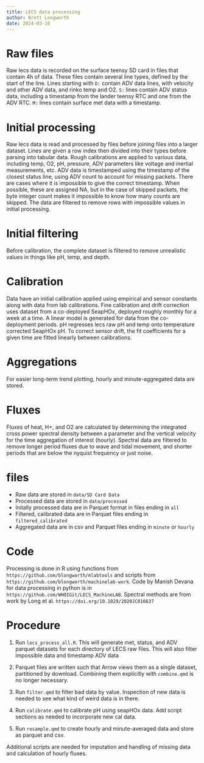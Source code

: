 ```yaml
---
title: LECS data processing
author: Brett Longworth
date: 2024-03-18
---
```


# Raw files

Raw lecs data is recorded on the surface teensy SD card
in files that contain 4h of data.
These files contain several line types,
defined by the start of the line.
Lines starting with `D:` contain ADV data lines, 
with velocity and other ADV data, and rinko temp and O2.
`S:` lines contain ADV status data, including a timestamp
from the lander teensy RTC and one from the ADV RTC.
`M:` lines contain surface met data with a timestamp.

# Initial processing

Raw lecs data is read and processed by files
before joining files into a larger dataset.
Lines are given a row index then divided into their types
before parsing into tabular data.
Rough calibrations are applied to various data, 
including temp, O2, pH, pressure, 
ADV parameters like voltage and inertial measurements, etc.
ADV data is timestamped using the timestamp of the closest status line,
using ADV count to account for missing packets.
There are cases where it is impossible to give the correct timestamp.
When possible, these are assigned NA, but in the case of skipped packets,
the byte integer count makes it impossible to know how many counts are skipped.
The data are filtered to remove rows with impossible values
in initial processing.

# Initial filtering

Before calibration, the complete dataset is filtered
to remove unrealistic values in things like pH, temp,
and depth.

# Calibration

Data have an initial calibration applied using empirical
and sensor constants along with data from lab calibrations.
Fine calibration and drift correction uses dataset
from a co-deployed SeapHOx, deployed roughly monthly
for a week at a time. 
A linear model is generated for data from the co-deployment periods.
pH regresses lecs raw pH and temp onto temperature corrected
SeapHOx pH.
To correct sensor drift, the fit coefficients for a given time are
fitted linearly between calibrations. 

# Aggregations

For easier long-term trend plotting, hourly and minute-aggregated data
are stored.

# Fluxes

Fluxes of heat, H+, and O2 are calculated by determining the 
integrated cross power spectral density between a parameter 
and the vertical velocity for the time aggregation of interest
(hourly). Spectral data are filtered to remove longer period
fluxes due to wave and tidal movement,
and shorter periods that are below the nyquist frequency
or just noise.

# files

* Raw data are stored in `data/SD Card Data`
* Processed data are stored in `data/processed`
* Initally processed data are in Parquet format in files ending in `all`
* Filtered, calibrated data are in Parquet files ending in `filtered_calibrated`
* Aggregated data are in csv and Parquet files ending in `minute` or `hourly`

# Code 

Processing is done in R using functions from `https://github.com/blongworth/mlabtools`
and scripts from `https://github.com/blongworth/machinelab-work`.
Code by Manish Devana for data processing in python is in
`https://github.com/WHOIGit/LECS_MachineLAB`. 
Spectral methods are from work by Long et al. `https://doi.org/10.1029/2020JC016637`

# Procedure

1. Run `lecs_process_all.R`. This will generate met, status, 
and ADV parquet datasets for each directory of LECS raw files.
This will also filter impossible data and timestamp ADV data

2. Parquet files are written such that Arrow views them as a single dataset,
partitioned by download. 
Combining them explicitly with `combine.qmd` is no longer necessary.

3. Run `filter.qmd` to filter bad data by value. 
Inspection of new data is needed to see what kind of weird data 
is in there.

4. Run `calibrate.qmd` to calibrate pH using seapHOx data.
Add script sections as needed to incorporate new cal data.

5. Run `resample.qmd` to create hourly and minute-averaged data
and store as parquet and csv.

Additional scripts are needed for imputation and handling
of missing data and calculation of hourly fluxes.